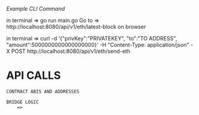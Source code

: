 *Example CLI Command*

in terminal => go run main.go
Go to => http://localhost:8080/api/v1/eth/latest-block on browser

in terminal =>
curl -d '{"privKey":"PRIVATEKEY", "to":"TO ADDRESS", "amount":5000000000000000000}' -H "Content-Type: application/json" -X POST http://localhost:8080/api/v1/eth/send-eth



# API CALLS
    CONTRACT ABIS AND ADDRESSES

    BRIDGE LOGIC
        => 
